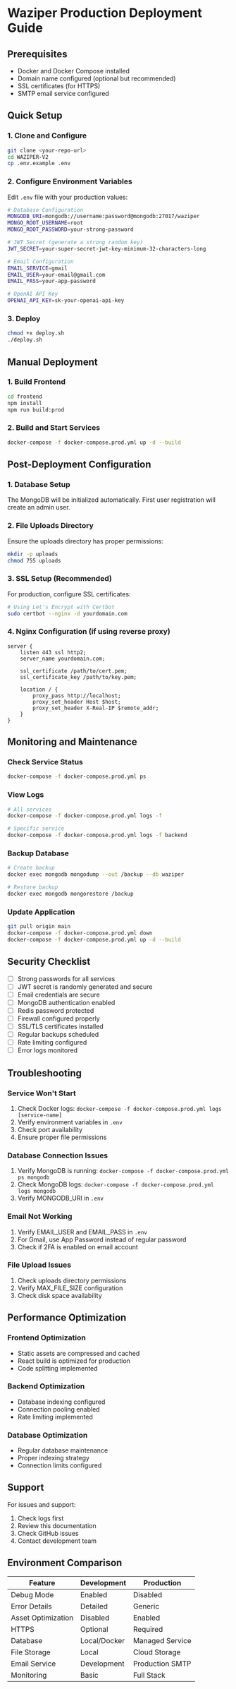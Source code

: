 # Waziper Production Deployment Guide

## Prerequisites

- Docker and Docker Compose installed
- Domain name configured (optional but recommended)
- SSL certificates (for HTTPS)
- SMTP email service configured

## Quick Setup

### 1. Clone and Configure

```bash
git clone <your-repo-url>
cd WAZIPER-V2
cp .env.example .env
```

### 2. Configure Environment Variables

Edit `.env` file with your production values:

```bash
# Database Configuration
MONGODB_URI=mongodb://username:password@mongodb:27017/waziper
MONGO_ROOT_USERNAME=root
MONGO_ROOT_PASSWORD=your-strong-password

# JWT Secret (generate a strong random key)
JWT_SECRET=your-super-secret-jwt-key-minimum-32-characters-long

# Email Configuration
EMAIL_SERVICE=gmail
EMAIL_USER=your-email@gmail.com
EMAIL_PASS=your-app-password

# OpenAI API Key
OPENAI_API_KEY=sk-your-openai-api-key
```

### 3. Deploy

```bash
chmod +x deploy.sh
./deploy.sh
```

## Manual Deployment

### 1. Build Frontend
```bash
cd frontend
npm install
npm run build:prod
```

### 2. Build and Start Services
```bash
docker-compose -f docker-compose.prod.yml up -d --build
```

## Post-Deployment Configuration

### 1. Database Setup
The MongoDB will be initialized automatically. First user registration will create an admin user.

### 2. File Uploads Directory
Ensure the uploads directory has proper permissions:
```bash
mkdir -p uploads
chmod 755 uploads
```

### 3. SSL Setup (Recommended)
For production, configure SSL certificates:

```bash
# Using Let's Encrypt with Certbot
sudo certbot --nginx -d yourdomain.com
```

### 4. Nginx Configuration (if using reverse proxy)
```nginx
server {
    listen 443 ssl http2;
    server_name yourdomain.com;
    
    ssl_certificate /path/to/cert.pem;
    ssl_certificate_key /path/to/key.pem;
    
    location / {
        proxy_pass http://localhost;
        proxy_set_header Host $host;
        proxy_set_header X-Real-IP $remote_addr;
    }
}
```

## Monitoring and Maintenance

### Check Service Status
```bash
docker-compose -f docker-compose.prod.yml ps
```

### View Logs
```bash
# All services
docker-compose -f docker-compose.prod.yml logs -f

# Specific service
docker-compose -f docker-compose.prod.yml logs -f backend
```

### Backup Database
```bash
# Create backup
docker exec mongodb mongodump --out /backup --db waziper

# Restore backup
docker exec mongodb mongorestore /backup
```

### Update Application
```bash
git pull origin main
docker-compose -f docker-compose.prod.yml down
docker-compose -f docker-compose.prod.yml up -d --build
```

## Security Checklist

- [ ] Strong passwords for all services
- [ ] JWT secret is randomly generated and secure
- [ ] Email credentials are secure
- [ ] MongoDB authentication enabled
- [ ] Redis password protected
- [ ] Firewall configured properly
- [ ] SSL/TLS certificates installed
- [ ] Regular backups scheduled
- [ ] Rate limiting configured
- [ ] Error logs monitored

## Troubleshooting

### Service Won't Start
1. Check Docker logs: `docker-compose -f docker-compose.prod.yml logs [service-name]`
2. Verify environment variables in `.env`
3. Check port availability
4. Ensure proper file permissions

### Database Connection Issues
1. Verify MongoDB is running: `docker-compose -f docker-compose.prod.yml ps mongodb`
2. Check MongoDB logs: `docker-compose -f docker-compose.prod.yml logs mongodb`
3. Verify MONGODB_URI in `.env`

### Email Not Working
1. Verify EMAIL_USER and EMAIL_PASS in `.env`
2. For Gmail, use App Password instead of regular password
3. Check if 2FA is enabled on email account

### File Upload Issues
1. Check uploads directory permissions
2. Verify MAX_FILE_SIZE configuration
3. Check disk space availability

## Performance Optimization

### Frontend Optimization
- Static assets are compressed and cached
- React build is optimized for production
- Code splitting implemented

### Backend Optimization
- Database indexing configured
- Connection pooling enabled
- Rate limiting implemented

### Database Optimization
- Regular database maintenance
- Proper indexing strategy
- Connection limits configured

## Support

For issues and support:
1. Check logs first
2. Review this documentation
3. Check GitHub issues
4. Contact development team

## Environment Comparison

| Feature | Development | Production |
|---------|-------------|------------|
| Debug Mode | Enabled | Disabled |
| Error Details | Detailed | Generic |
| Asset Optimization | Disabled | Enabled |
| HTTPS | Optional | Required |
| Database | Local/Docker | Managed Service |
| File Storage | Local | Cloud Storage |
| Email Service | Development | Production SMTP |
| Monitoring | Basic | Full Stack |